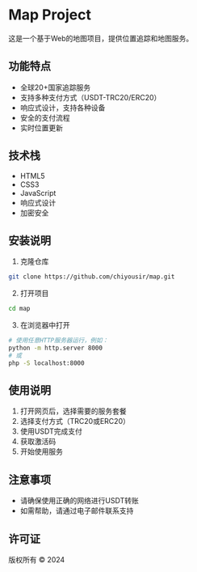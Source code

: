 # Map Project

这是一个基于Web的地图项目，提供位置追踪和地图服务。

## 功能特点

- 全球20+国家追踪服务
- 支持多种支付方式（USDT-TRC20/ERC20）
- 响应式设计，支持各种设备
- 安全的支付流程
- 实时位置更新

## 技术栈

- HTML5
- CSS3
- JavaScript
- 响应式设计
- 加密安全

## 安装说明

1. 克隆仓库
```bash
git clone https://github.com/chiyousir/map.git
```

2. 打开项目
```bash
cd map
```

3. 在浏览器中打开
```bash
# 使用任意HTTP服务器运行，例如：
python -m http.server 8000
# 或
php -S localhost:8000
```

## 使用说明

1. 打开网页后，选择需要的服务套餐
2. 选择支付方式（TRC20或ERC20）
3. 使用USDT完成支付
4. 获取激活码
5. 开始使用服务

## 注意事项

- 请确保使用正确的网络进行USDT转账
- 如需帮助，请通过电子邮件联系支持

## 许可证

版权所有 © 2024 